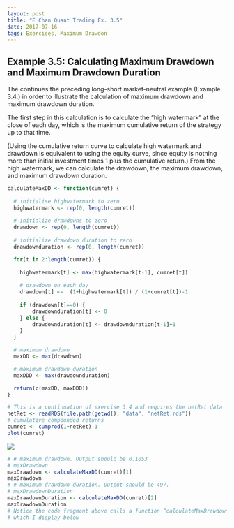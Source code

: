 ```yaml
---
layout: post
title: "E Chan Quant Trading Ex. 3.5"
date: 2017-07-16
tags: Exercises, Maximum Drawdon
---
```


Example 3.5: Calculating Maximum Drawdown and Maximum Drawdown Duration
-----------------------------------------------------------------------

The continues the preceding long-short market-neutral example (Example 3.4.) in order to illustrate the calculation of maximum drawdown and maximum drawdown duration.

The first step in this calculation is to calculate the “high watermark” at the close of each day, which is the maximum cumulative return of the strategy up to that time.

(Using the cumulative return curve to calculate high watermark and drawdown is equivalent to using the equity curve, since equity is nothing more than initial investment times 1 plus the cumulative return.) From the high watermark, we can calculate the drawdown, the maximum drawdown, and maximum drawdown duration.

``` r
calculateMaxDD <- function(cumret) {
  
  # initialise highwatermark to zero
  highwatermark <- rep(0, length(cumret))
  
  # initialize drawdowns to zero
  drawdown <- rep(0, length(cumret))
  
  # initialize drawdown duration to zero
  drawdownduration <- rep(0, length(cumret))

  for(t in 2:length(cumret)) {
    
    highwatermark[t] <- max(highwatermark[t-1], cumret[t])
  
    # drawdown on each day
    drawdown[t] <-  (1+highwatermark[t]) / (1+cumret[t])-1
    
    if (drawdown[t]==0) {
        drawdownduration[t] <- 0
    } else {
        drawdownduration[t] <- drawdownduration[t-1]+1
    }
  }

  # maximum drawdown
  maxDD <- max(drawdown)

  # maximum drawdown duration
  maxDDD <- max(drawdownduration)

  return(c(maxDD, maxDDD))
}

# This is a continuation of exercise 3.4 and requires the netRet data
netRet <- readRDS(file.path(getwd(), "data", "netRet.rds"))
# cumulative compounded returns
cumret <- cumprod(1+netRet)-1
plot(cumret)
```

![](e_chan_3.5_files/figure-markdown_github/ex3_5-1.png)

``` r
# # maximum drawdown. Output should be 0.1053
# maxDrawdown
maxDrawdown <- calculateMaxDD(cumret)[1]
maxDrawdown
# # maximum drawdown duration. Output should be 497.
# maxDrawdownDuration
maxDrawdownDuration <- calculateMaxDD(cumret)[2]
maxDrawdownDuration
# Notice the code fragment above calls a function “calculateMaxDrawdown,”
# which I display below
```
